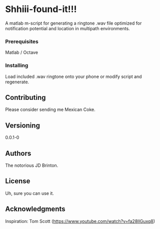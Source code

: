 # Shhiii-found-it!!!

A matlab m-script for generating a ringtone .wav file optimized for notification potential and location in multipath environments.

### Prerequisites

Matlab / Octave

### Installing

Load included .wav ringtone onto your phone or modify script and regenerate.

## Contributing

Please consider sending me Mexican Coke.

## Versioning

0.0.1-0

## Authors

The notorious JD Brinton.

## License

Uh, sure you can use it.

## Acknowledgments

Inspiration: Tom Scott (https://www.youtube.com/watch?v=fa28lIGuxq8)

